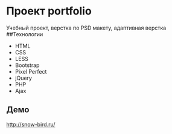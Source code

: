# Проект portfolio
Учебный проект, верстка по PSD макету, адаптивная верстка
##Технологии
* HTML
* CSS
* LESS
* Bootstrap
* Pixel Perfect
* jQuery
* PHP
* Ajax
## Демо
<http://snow-bird.ru/>
